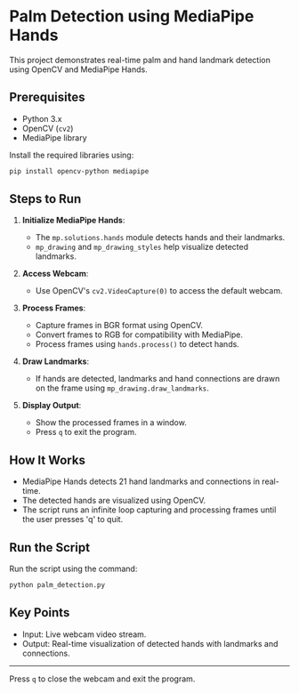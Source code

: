 # Palm Detection using MediaPipe Hands

This project demonstrates real-time palm and hand landmark detection using OpenCV and MediaPipe Hands.

## Prerequisites
- Python 3.x
- OpenCV (`cv2`)
- MediaPipe library

Install the required libraries using:
```bash
pip install opencv-python mediapipe
```

## Steps to Run
1. **Initialize MediaPipe Hands**:
   - The `mp.solutions.hands` module detects hands and their landmarks.
   - `mp_drawing` and `mp_drawing_styles` help visualize detected landmarks.

2. **Access Webcam**:
   - Use OpenCV's `cv2.VideoCapture(0)` to access the default webcam.

3. **Process Frames**:
   - Capture frames in BGR format using OpenCV.
   - Convert frames to RGB for compatibility with MediaPipe.
   - Process frames using `hands.process()` to detect hands.

4. **Draw Landmarks**:
   - If hands are detected, landmarks and hand connections are drawn on the frame using `mp_drawing.draw_landmarks`.

5. **Display Output**:
   - Show the processed frames in a window.
   - Press `q` to exit the program.

## How It Works
- MediaPipe Hands detects 21 hand landmarks and connections in real-time.
- The detected hands are visualized using OpenCV.
- The script runs an infinite loop capturing and processing frames until the user presses 'q' to quit.

## Run the Script
Run the script using the command:
```bash
python palm_detection.py
```

## Key Points
- Input: Live webcam video stream.
- Output: Real-time visualization of detected hands with landmarks and connections.

---

Press `q` to close the webcam and exit the program.
